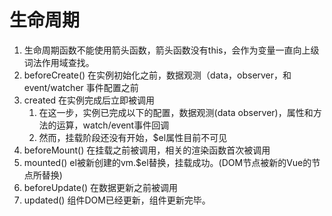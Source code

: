 # 生命周期

1. 生命周期函数不能使用箭头函数，箭头函数没有this，会作为变量一直向上级词法作用域查找。
2. beforeCreate() 在实例初始化之前，数据观测（data，observer，和event/watcher 事件配置之前
3. created 在实例完成后立即被调用 
    1. 在这一步，实例已完成以下的配置，数据观测(data observer)，属性和方法的运算，watch/event事件回调
    2. 然而，挂载阶段还没有开始，$el属性目前不可见
4. beforeMount() 在挂载之前被调用，相关的渲染函数首次被调用
5. mounted() el被新创建的vm.$el替换，挂载成功。(DOM节点被新的Vue的节点所替换)
6. beforeUpdate() 在数据更新之前被调用
7. updated() 组件DOM已经更新，组件更新完毕。